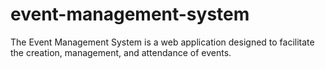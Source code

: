 # event-management-system
The Event Management System is a web application designed to facilitate the creation, management, and attendance of events. 
